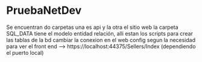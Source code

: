 # PruebaNetDev

Se encuentran do carpetas una es api y la otra el sitio web 
la carpeta SQL_DATA tiene el modelo entidad relación, alli estan los scripts para crear las tablas de la bd
cambiar la conexion en el web config segun la necesidad
para ver el front end --> https://localhost:44375/Sellers/Index (dependiendo el puerto local)
